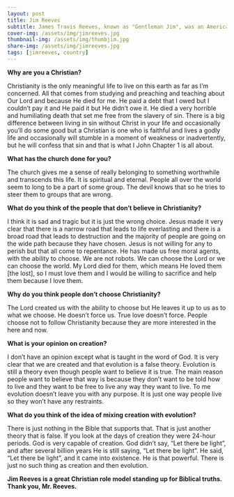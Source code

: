 ```yaml
---
layout: post
title: Jim Reeves
subtitle: James Travis Reeves, known as "Gentleman Jim", was an American country and popular music singer-songwriter. 
cover-img: /assets/img/jimreeves.jpg
thumbnail-img: /assets/img/thumbjim.jpg
share-img: /assets/img/jimreeves.jpg
tags: [jimreeves, country]
---
```


**Why are you a Christian?**

Christianity is the only meaningful life to live on this earth as far as I’m concerned. All that comes from studying and preaching and teaching about Our Lord and because He died for me. He paid a debt that I owed but I couldn’t pay it and He paid it but He didn’t owe it. He died a very horrible and humiliating death that set me free from the slavery of sin. There is a big difference between living in sin without Christ in your life and occasionally you’ll do some good but a Christian is one who is faithful and lives a godly life and occasionally will stumble in a moment of weakness or inadvertently, but he will confess that sin and that is what I John Chapter 1 is all about.

**What has the church done for you?**

The church gives me a sense of really belonging to something worthwhile and transcends this life. It is spiritual and eternal. People all over the world seem to long to be a part of some group. The devil knows that so he tries to steer them to groups that are wrong.

**What do you think of the people that don’t believe in Christianity?**

I think it is sad and tragic but it is just the wrong choice. Jesus made it very clear that there is a narrow road that leads to life everlasting and there is a broad road that leads to destruction and the majority of people are going on the wide path because they have chosen. Jesus is not willing for any to perish but that all come to repentance. He has made us free moral agents, with the ability to choose. We are not robots. We can choose the Lord or we can choose the world. My Lord died for them, which means He loved them [the lost], so I must love them and I would be willing to sacrifice and help them because I love them.

**Why do you think people don’t choose Christianity?**

The Lord created us with the ability to choose but He leaves it up to us as to what we choose. He doesn’t force us. True love doesn’t force. People choose not to follow Christianity because they are more interested in the here and now.

**What is your opinion on creation?**

I don’t have an opinion except what is taught in the word of God. It is very clear that we are created and that evolution is a false theory. Evolution is still a theory even though people want to believe it is true. The main reason people want to believe that way is because they don’t want to be told how to live and they want to be free to live any way they want to live. To me evolution doesn’t leave you with any purpose. It is just one way people live so they won’t have any restraints.

**What do you think of the idea of mixing creation with evolution?**

There is just nothing in the Bible that supports that. That is just another theory that is false. If you look at the days of creation they were 24-hour periods. God is very capable of creation. God didn’t say, “Let there be light”, and after several billion years He is still saying, “Let there be light”. He said, “Let there be light”, and it came into existence. He is that powerful. There is just no such thing as creation and then evolution.

**Jim Reeves is a great Christian role model standing up for Biblical truths. Thank you, Mr. Reeves.**